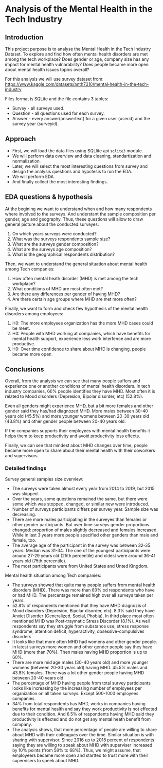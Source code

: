 # Analysis of the Mental Health in the Tech Industry

## Introduction

This project purpose is to analyse the Mental Health in the Tech Industry Dataset. To explore and find how often mental health disorders are met among the  tech workplace? Does gender or age, company size has any impact for mental health vulnarability? Does people became more open about mental health issues topics overall?

For this analysis we will use survey dataset from: https://www.kaggle.com/datasets/anth7310/mental-health-in-the-tech-industry

Files format is SQLite and the file contains 3 tables:
- Survey -  all surveys used.
- Question - all questions used for each survey.
- Answer - every answer(answertext) for a given user (userid) and the survey year (surveyid).

## Approach

- First, we will load the data files using SQLlite api `sqlite3` module.
- We will perform data overview and data cleaning, standartization and normalization.
- Later, we will select the most interesting questions from survey and design the analysis questions and hypotesis to run the EDA.
- We will perform EDA
- And finally collect the most interesting findings.

## EDA questions & hypothesis

At the begining we want to understand when and how many respondents where involved to the surveys. And understant the sample composition per gender, age and geography. Thus, these questions will allow to draw general picture about the conducted surveyes:
1. On which years surveys were conducted?
2. What was the surveys respondents sample size?
3. What are the surveys gender composition?
4. What are the surveys age composition?
5. What is the geographical respondents distribution?

Then, we want to understand the general situation about mental health among Tech companies:
1. How often mental heath disorder (MHD) is met among the tech workplace?
2. What conditions of MHD are most often met?
3. Are there any differences per gender of having MHD?
4. Are there certain age groups where MHD are met more often?

Finally, we want to form and check few hypothesis of the mental health disorders among employees:
1. H0: The more employees organization has the more MHD cases could be meet.
2. H0: People with MHD working at companies, which have benefits for mental health support, experience less work interfence and are more productive.
3. H0: Over time confidence to share about MHD is changing, people became more open.

## Conclusions

Overall, from the analysis we can see that many people suffers and experience one or another conditions of mental health disorders. In tech industry companies, 60% people identifies they have MHD. Most often it is related to Mood disorders (Depresion, Bipolar disorder, etc) (52.8%). 
    
Even all genders might experience MHD, but a bit more females and other gender said they has/had diagnozed MHD. More males between 30-40 years old (45.5%) and more younger womens between 20-30 years old (43.8%) and other gender people between 20-40 years old.
    
If the companies supports their employees with mental health benefits it helps them to keep productivity and avoid productivity loss effects.
    
Finally, we can see that mindest about MHD changes over time, people became more open to share about their mental health with their coworkers and supervisors.
    

### Detailed findings

Survey general samples size overview:
- The surveys were taken almost every year from 2014 to 2019, but 2015 was skipped.
- Over the years, some questions remained the same, but there were some which was stopped, changed, or similar new were introduced.
- Number of surveys participants differs per survey year. Sample size was decreasing. 
- There are more males participating in the surveyes than females or other gender participants. But over time surveys gender proportions changed: proportion of males slightly decreased and females increased. While in last 3 years more people specified other genders than male and female, too.
- The average age of the participant in the survey was between 32-35 years. Median was 31-34. The one of the youngest participants were around 27-29 years old (25th percentile) and oldest were around 36-41 years old (75th percentile).
- The most participants were from United States and Unted Kingdom.

Mental health situation among Tech companies:
- The surveys showed that quite many people suffers from mental health disorders (MHD). There was more than 60% od respondents who have or had MHD. The percentage remained high over all surveys taken per years.
- 52.8% of respondents mentioned that they have MHD diagnozis of Mood disorders (Depresion, Bipolar disorder, etc). 8.3% said they have Anxiet Disorder (Generalized, Social, Phobia). In third place most often mentioned MHD was Post-traymatic Stress Discorder (8.1%). As well respondents say they struggle from substance use, stress response syndrome, attention deficit, hyperactivity, obsessive-compulsives disorders.
- It looks like that more often MHD had womens and other gender people. In latest surveys more women and other gender people say they have MHD (more than 70%). Then males having MHD proportion is up to 60%.
- There are more mid age males (30-40 years old) and more younger womens (between 20-30 years old) having MHD. 45.5% males and 43.8% females. There was a lot other gender people having MHD between 20-40 years old.
- The percentage of MHD having people from total survey participants looks like increasing by the increasing number of employees per organization on all taken surveys. Except 500-1000 employees companies.
- 34% from total respondents has MHD, works in companies having benefits for mental health and say they work productivity is not effected due to their condition. And 6.5% of respondents having MHD said they productivity is effected and do not get any mental heath benefit from company.
- The analysis shows, that more percentage of people are willing to share about MHD with their colleagues over the time. Similar situation is with sharing with supervisor. Since 2016 up to 2018 percent of respondents saying they are willing to speak about MHD with superviser increased by 10% points (from 58% to 68%). Thus, we might assume, that employeers became more open and startted to trust more with their supervisers to speek about MHD.